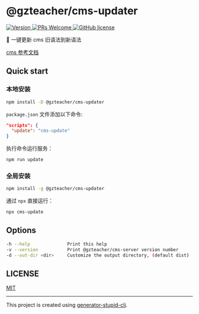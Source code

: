 # @gzteacher/cms-updater

<p>
  <a href="https://www.npmjs.com/package/@gzteacher/cms-updater">
    <img src="https://img.shields.io/npm/v/@gzteacher/cms-updater.svg" alt="Version" />
  </a>
  <a href="https://github.com/yyz945947732/@gzteacher/cms-updater/pulls">
    <img
      src="https://img.shields.io/badge/PRs-welcome-brightgreen.svg"
      alt="PRs Welcome"
    />
  </a>
  <a href="/LICENSE.md">
    <img
      src="https://img.shields.io/badge/license-MIT-blue.svg"
      alt="GitHub license"
    />
  </a>
</p>

🚀 一键更新 cms 旧语法到新语法

[cms 参考文档](http://doc.mingsoft.net/mcms/mo-ban-zhi-zuo/jiu-mo-ban-kuai-su-sheng-ji.html)

## Quick start

### 本地安装

```sh
npm install -D @gzteacher/cms-updater
```

`package.json` 文件添加以下命令:

```json
"scripts": {
  "update": "cms-update"
}
```

执行命令运行服务：

```bash
npm run update
```

### 全局安装

```sh
npm install -g @gzteacher/cms-updater
```

通过 `npx` 直接运行：

```sh
npx cms-update
```

## Options

```sh
-h --help              Print this help
-v --version           Print @gzteacher/cms-server version number
-d --out-dir <dir>     Customize the output directory, (default dist)
```

## LICENSE

[MIT](https://github.com/yyz945947732/@gzteacher/cms-updater/blob/master/LICENSE)

---

This project is created using [generator-stupid-cli](https://github.com/yyz945947732/generator-stupid-cli).
